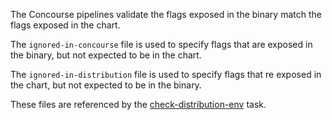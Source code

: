 The Concourse pipelines validate the flags exposed in the binary match the flags exposed in the chart.

The `ignored-in-concourse` file is used to specify flags that are exposed in the binary, but not expected to be in the chart.

The `ignored-in-distribution` file is used to specify flags that re exposed in the chart, but not expected to be in the binary.

These files are referenced by the [check-distribution-env](https://github.com/concourse/ci/blob/master/tasks/check-distribution-env.yml) task.
